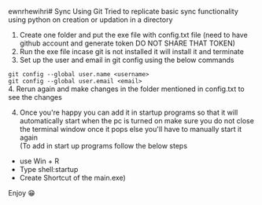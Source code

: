 ewnrhewihri# Sync Using Git
Tried to replicate basic sync functionality using python on creation or updation in a directory

1. Create one folder and put the exe file with config.txt file (need to have github account and generate token DO NOT SHARE THAT TOKEN)
2. Run the exe file incase git is not installed it will install it and terminate
3. Set up the user and email in git config using the below commands<br/>

 `
 git config --global user.name <username>
 `
 <br/>
 `
 git config --global user.email <email>
 `
 <br/>
4. Rerun again and make changes in the folder mentioned in config.txt to see the changes

4. Once you're happy you can add it in startup programs so that it will automatically start when the pc is turned on make sure you do not close the terminal window once it pops else you'll have to manually start it again<br/>
(To add in start up programs follow the below steps 
- use Win + R
- Type shell:startup
- Create Shortcut of the main.exe)

Enjoy 😁
